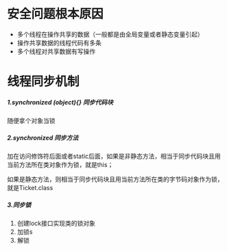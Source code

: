 # 安全问题根本原因

- 多个线程在操作共享的数据（一般都是由全局变量或者静态变量引起）
- 操作共享数据的线程代码有多条
- 多个线程对共享数据有写操作

# 线程同步机制

##### 1.synchronized (object){} 同步代码块

随便拿个对象当锁

##### 2.synchronized 同步方法

加在访问修饰符后面或者static后面，如果是非静态方法，相当于同步代码块且用当前方法所在类对象作为锁，就是this；

如果是静态方法，则相当于同步代码块且用当前方法所在类的字节码对象作为锁，就是Ticket.class

##### 3.同步锁

1. 创建lock接口实现类的锁对象
2. 加锁s
3. 解锁


